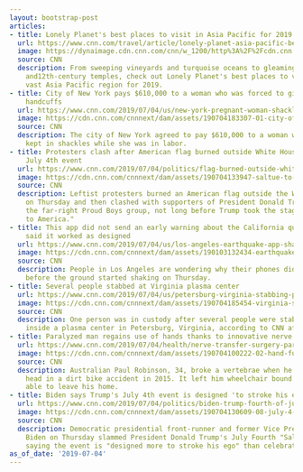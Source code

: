 ```yaml
---
layout: bootstrap-post
articles:
- title: Lonely Planet's best places to visit in Asia Pacific for 2019
  url: https://www.cnn.com/travel/article/lonely-planet-asia-pacific-best-destinations-2019/index.html
  image: https://dynaimage.cdn.cnn.com/cnn/w_1200/http%3A%2F%2Fcdn.cnn.com%2Fcnnnext%2Fdam%2Fassets%2F170706112529-cambodia-super-tease.jpg
  source: CNN
  description: From sweeping vineyards and turquoise oceans to gleaming city lights
    and12th-century temples, check out Lonely Planet's best places to visit in the
    vast Asia Pacific region for 2019.
- title: City of New York pays $610,000 to a woman who was forced to give birth in
    handcuffs
  url: https://www.cnn.com/2019/07/04/us/new-york-pregnant-woman-shackled-settlement/index.html
  image: https://cdn.cnn.com/cnnnext/dam/assets/190704183307-01-city-of-new-york-compensation-super-tease.jpg
  source: CNN
  description: The city of New York agreed to pay $610,000 to a woman whom police
    kept in shackles while she was in labor.
- title: Protesters clash after American flag burned outside White House before Trump's
    July 4th event
  url: https://www.cnn.com/2019/07/04/politics/flag-burned-outside-white-house-july-4th/index.html
  image: https://cdn.cnn.com/cnnnext/dam/assets/190704133947-saltue-to-america-prep-abrams-tank-0704-super-tease.jpg
  source: CNN
  description: Leftist protesters burned an American flag outside the White House
    on Thursday and then clashed with supporters of President Donald Trump, including
    the far-right Proud Boys group, not long before Trump took the stage for his "Salute
    to America."
- title: This app did not send an early warning about the California quake. Officials
    said it worked as designed
  url: https://www.cnn.com/2019/07/04/us/los-angeles-earthquake-app-shakealert/index.html
  image: https://cdn.cnn.com/cnnnext/dam/assets/190103132434-earthquake-app-super-tease.jpg
  source: CNN
  description: People in Los Angeles are wondering why their phones didn't warn them
    before the ground started shaking on Thursday.
- title: Several people stabbed at Virginia plasma center
  url: https://www.cnn.com/2019/07/04/us/petersburg-virginia-stabbing-plasma-center/index.html
  image: https://cdn.cnn.com/cnnnext/dam/assets/190704185454-virginia-stabbing-0704-super-tease.jpg
  source: CNN
  description: One person was in custody after several people were stabbed Thursday
    inside a plasma center in Petersburg, Virginia, according to CNN affiliate WTVR.
- title: Paralyzed man regains use of hands thanks to innovative nerve surgery
  url: https://www.cnn.com/2019/07/04/health/nerve-transfer-surgery-paralysis-australia-intl/index.html
  image: https://cdn.cnn.com/cnnnext/dam/assets/190704100222-02-hand-function-nerve-transfer-surgery-paralysis-australia-intl-super-tease.jpg
  source: CNN
  description: Australian Paul Robinson, 34, broke a vertebrae when he landed on his
    head in a dirt bike accident in 2015. It left him wheelchair bound and barely
    able to leave his home.
- title: Biden says Trump's July 4th event is designed 'to stroke his ego'
  url: https://www.cnn.com/2019/07/04/politics/biden-trump-fourth-of-july-event/index.html
  image: https://cdn.cnn.com/cnnnext/dam/assets/190704130609-08-july-4-celebrations-2019-super-tease.jpg
  source: CNN
  description: Democratic presidential front-runner and former Vice President Joe
    Biden on Thursday slammed President Donald Trump's July Fourth "Salute to America,"
    saying the event is "designed more to stroke his ego" than celebrate the country.
as_of_date: '2019-07-04'
---
```


